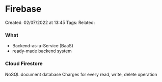 # Firebase
Created: 02/07/2022 at 13:45
Tags: 
Related:

### What
- Backend-as-a-Service (BaaS)
- ready-made backend system

### Cloud Firestore
NoSQL document database
Charges for every read, write, delete operation